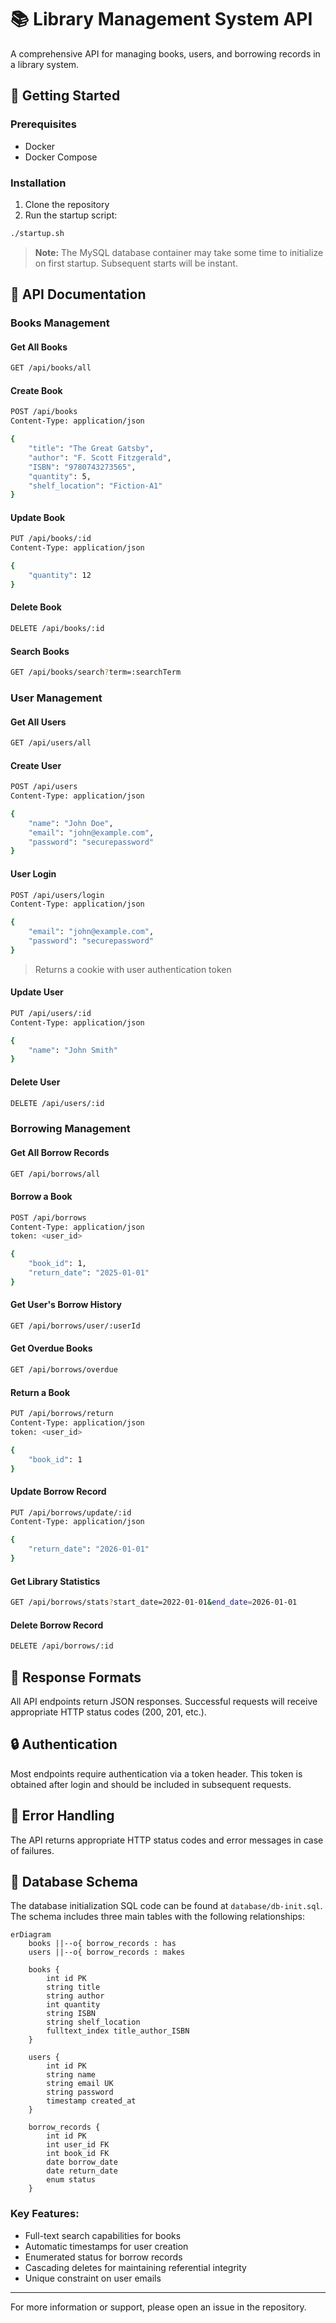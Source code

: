 # 📚 Library Management System API

A comprehensive API for managing books, users, and borrowing records in a library system.

## 🚀 Getting Started

### Prerequisites
- Docker
- Docker Compose

### Installation
1. Clone the repository
2. Run the startup script:
```bash
./startup.sh
```

> **Note:** The MySQL database container may take some time to initialize on first startup. Subsequent starts will be instant.

## 🔑 API Documentation

### Books Management

#### Get All Books
```bash
GET /api/books/all
```

#### Create Book
```bash
POST /api/books
Content-Type: application/json

{
    "title": "The Great Gatsby",
    "author": "F. Scott Fitzgerald",
    "ISBN": "9780743273565",
    "quantity": 5,
    "shelf_location": "Fiction-A1"
}
```

#### Update Book
```bash
PUT /api/books/:id
Content-Type: application/json

{
    "quantity": 12
}
```

#### Delete Book
```bash
DELETE /api/books/:id
```

#### Search Books
```bash
GET /api/books/search?term=:searchTerm
```

### User Management

#### Get All Users
```bash
GET /api/users/all
```

#### Create User
```bash
POST /api/users
Content-Type: application/json

{
    "name": "John Doe",
    "email": "john@example.com",
    "password": "securepassword"
}
```

#### User Login
```bash
POST /api/users/login
Content-Type: application/json

{
    "email": "john@example.com",
    "password": "securepassword"
}
```
> Returns a cookie with user authentication token

#### Update User
```bash
PUT /api/users/:id
Content-Type: application/json

{
    "name": "John Smith"
}
```

#### Delete User
```bash
DELETE /api/users/:id
```

### Borrowing Management

#### Get All Borrow Records
```bash
GET /api/borrows/all
```

#### Borrow a Book
```bash
POST /api/borrows
Content-Type: application/json
token: <user_id>

{
    "book_id": 1,
    "return_date": "2025-01-01"
}
```

#### Get User's Borrow History
```bash
GET /api/borrows/user/:userId
```

#### Get Overdue Books
```bash
GET /api/borrows/overdue
```

#### Return a Book
```bash
PUT /api/borrows/return
Content-Type: application/json
token: <user_id>

{
    "book_id": 1
}
```

#### Update Borrow Record
```bash
PUT /api/borrows/update/:id
Content-Type: application/json

{
    "return_date": "2026-01-01"
}
```

#### Get Library Statistics
```bash
GET /api/borrows/stats?start_date=2022-01-01&end_date=2026-01-01
```

#### Delete Borrow Record
```bash
DELETE /api/borrows/:id
```

## 📝 Response Formats
All API endpoints return JSON responses. Successful requests will receive appropriate HTTP status codes (200, 201, etc.).

## 🔒 Authentication
Most endpoints require authentication via a token header. This token is obtained after login and should be included in subsequent requests.

## 🐛 Error Handling
The API returns appropriate HTTP status codes and error messages in case of failures.

## 💾 Database Schema

The database initialization SQL code can be found at `database/db-init.sql`. The schema includes three main tables with the following relationships:

```mermaid
erDiagram
    books ||--o{ borrow_records : has
    users ||--o{ borrow_records : makes

    books {
        int id PK
        string title
        string author
        int quantity
        string ISBN
        string shelf_location
        fulltext_index title_author_ISBN
    }

    users {
        int id PK
        string name
        string email UK
        string password
        timestamp created_at
    }

    borrow_records {
        int id PK
        int user_id FK
        int book_id FK
        date borrow_date
        date return_date
        enum status
    }
```

### Key Features:
- Full-text search capabilities for books
- Automatic timestamps for user creation
- Enumerated status for borrow records
- Cascading deletes for maintaining referential integrity
- Unique constraint on user emails

---
For more information or support, please open an issue in the repository.
